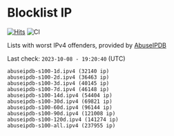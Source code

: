 # Blocklist IP

[![Hits](https://hits.seeyoufarm.com/api/count/incr/badge.svg?url=https%3A%2F%2Fgithub.com%2Fborestad%2Fblocklist-ip%2F&count_bg=%2379C83D&title_bg=%23555555&icon=&icon_color=%23E7E7E7&title=hits&edge_flat=false)](https://hits.seeyoufarm.com)
![CI](https://img.shields.io/github/workflow/status/borestad/blocklist-ip/CI?style=flat-square)

Lists with worst IPv4 offenders, provided by
[AbuseIPDB](https://www.abuseipdb.com/)

<!-- ABUSEIPDB-STATS-PLACEHOLDER -->
Last check: `2023-10-08 - 19:20:40` (UTC)
```
abuseipdb-s100-1d.ipv4 (32140 ip)
abuseipdb-s100-2d.ipv4 (36463 ip)
abuseipdb-s100-3d.ipv4 (40145 ip)
abuseipdb-s100-7d.ipv4 (46148 ip)
abuseipdb-s100-14d.ipv4 (54404 ip)
abuseipdb-s100-30d.ipv4 (69821 ip)
abuseipdb-s100-60d.ipv4 (96144 ip)
abuseipdb-s100-90d.ipv4 (121008 ip)
abuseipdb-s100-120d.ipv4 (141274 ip)
abuseipdb-s100-all.ipv4 (237955 ip)
```
